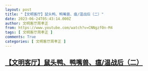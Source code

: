 ```yaml
---
layout: post
title: "【文明客厅】鼠头鸭、鸭嘴兽、瘟/温战后（二）"
date: 2023-06-24T05:43:14.000Z
author: 文明客厅周孝正
from: https://www.youtube.com/watch?v=CNNgzfOn-M4
tags: [ 文明客厅周孝正 ]
comments: True
categories: [ 文明客厅周孝正 ]
---
```

<!--1687585394000-->
[【文明客厅】鼠头鸭、鸭嘴兽、瘟/温战后（二）](https://www.youtube.com/watch?v=CNNgzfOn-M4)
------

<div>

</div>

